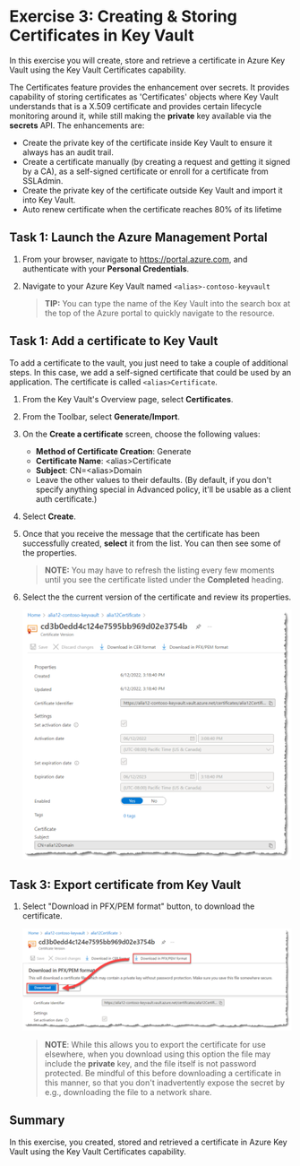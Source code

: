 # Exercise 3: Creating & Storing Certificates in Key Vault

In this exercise you will create, store and retrieve a certificate in Azure Key Vault using the Key Vault Certificates capability.

The Certificates feature provides the enhancement over secrets. It provides capability of storing certificates as 'Certificates' objects where Key Vault understands that is a X.509 certificate and provides certain lifecycle monitoring around it, while still making the **private** key available via the **secrets** API. The enhancements are:

- Create the private key of the certificate inside Key Vault to ensure it always has an audit trail.
- Create a certificate manually (by creating a request and getting it signed by a CA), as a self-signed certificate or enroll for a certificate from SSLAdmin.
- Create the private key of the certificate outside Key Vault and import it into Key Vault.
- Auto renew certificate when the certificate reaches 80% of its lifetime

## Task 1: Launch the Azure Management Portal

1. From your browser, navigate to <https://portal.azure.com>, and authenticate with your __Personal Credentials__.

1. Navigate to your Azure Key Vault named `<alias>-contoso-keyvault`

    > **TIP:** You can type the name of the Key Vault into the search box at the top of the Azure portal to quickly navigate to the resource.

## Task 1: Add a certificate to Key Vault

To add a certificate to the vault, you just need to take a couple of additional steps. In this case, we add a self-signed certificate that could be used by an application. The certificate is called `<alias>Certificate`.

1. From the Key Vault's Overview page, select **Certificates**.
1. From the Toolbar, select **Generate/Import**.
1. On the **Create a certificate** screen, choose the following values:
    - **Method of Certificate Creation**: Generate
    - **Certificate Name**: \<alias\>Certificate
    - **Subject**: CN=\<alias\>Domain
    - Leave the other values to their defaults. (By default, if you don't specify anything special in Advanced policy, it'll be usable as a client auth certificate.)
1. Select **Create**.

1. Once that you receive the message that the certificate has been successfully created, **select** it from the list. You can then see some of the properties.

    > **NOTE:** You may have to refresh the listing every few moments until you see the certificate listed under the **Completed** heading.

1. Select the the current version of the certificate and review its properties.

    ![Certificate properties](img/current-version-hiddencert.png)

## Task 3: Export certificate from Key Vault

1. Select "Download in PFX/PEM format" button, to download the certificate.

    ![Certificate download](img/current-version-showncert.png)

    > **NOTE**: While this allows you to export the certificate for use elsewhere, when you download using this option the file may include the **private** key, and the file itself is not password protected. Be mindful of this before downloading a certificate in this manner, so that you don't inadvertently expose the secret by e.g., downloading the file to a network share.

## Summary

In this exercise, you created, stored and retrieved a certificate in Azure Key Vault using the Key Vault Certificates capability.
